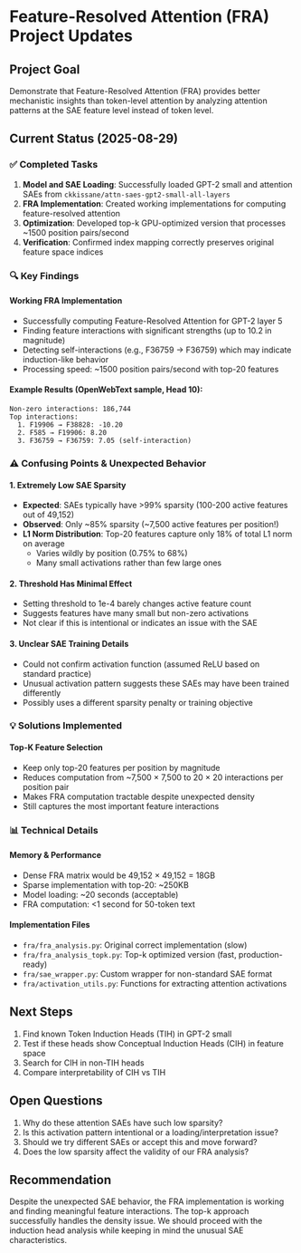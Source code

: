 # Feature-Resolved Attention (FRA) Project Updates

## Project Goal
Demonstrate that Feature-Resolved Attention (FRA) provides better mechanistic insights than token-level attention by analyzing attention patterns at the SAE feature level instead of token level.

## Current Status (2025-08-29)

### ✅ Completed Tasks
1. **Model and SAE Loading**: Successfully loaded GPT-2 small and attention SAEs from `ckkissane/attn-saes-gpt2-small-all-layers`
2. **FRA Implementation**: Created working implementations for computing feature-resolved attention
3. **Optimization**: Developed top-k GPU-optimized version that processes ~1500 position pairs/second
4. **Verification**: Confirmed index mapping correctly preserves original feature space indices

### 🔍 Key Findings

#### Working FRA Implementation
- Successfully computing Feature-Resolved Attention for GPT-2 layer 5
- Finding feature interactions with significant strengths (up to 10.2 in magnitude)
- Detecting self-interactions (e.g., F36759 → F36759) which may indicate induction-like behavior
- Processing speed: ~1500 position pairs/second with top-20 features

#### Example Results (OpenWebText sample, Head 10):
```
Non-zero interactions: 186,744
Top interactions:
  1. F19906 → F38828: -10.20
  2. F585 → F19906: 8.20
  3. F36759 → F36759: 7.05 (self-interaction)
```

### ⚠️ Confusing Points & Unexpected Behavior

#### 1. **Extremely Low SAE Sparsity**
- **Expected**: SAEs typically have >99% sparsity (100-200 active features out of 49,152)
- **Observed**: Only ~85% sparsity (~7,500 active features per position!)
- **L1 Norm Distribution**: Top-20 features capture only 18% of total L1 norm on average
  - Varies wildly by position (0.75% to 68%)
  - Many small activations rather than few large ones

#### 2. **Threshold Has Minimal Effect**
- Setting threshold to 1e-4 barely changes active feature count
- Suggests features have many small but non-zero activations
- Not clear if this is intentional or indicates an issue with the SAE

#### 3. **Unclear SAE Training Details**
- Could not confirm activation function (assumed ReLU based on standard practice)
- Unusual activation pattern suggests these SAEs may have been trained differently
- Possibly uses a different sparsity penalty or training objective

### 💡 Solutions Implemented

#### Top-K Feature Selection
- Keep only top-20 features per position by magnitude
- Reduces computation from ~7,500 × 7,500 to 20 × 20 interactions per position pair
- Makes FRA computation tractable despite unexpected density
- Still captures the most important feature interactions

### 📊 Technical Details

#### Memory & Performance
- Dense FRA matrix would be 49,152 × 49,152 = 18GB
- Sparse implementation with top-20: ~250KB
- Model loading: ~20 seconds (acceptable)
- FRA computation: <1 second for 50-token text

#### Implementation Files
- `fra/fra_analysis.py`: Original correct implementation (slow)
- `fra/fra_analysis_topk.py`: Top-k optimized version (fast, production-ready)
- `fra/sae_wrapper.py`: Custom wrapper for non-standard SAE format
- `fra/activation_utils.py`: Functions for extracting attention activations

## Next Steps
1. Find known Token Induction Heads (TIH) in GPT-2 small
2. Test if these heads show Conceptual Induction Heads (CIH) in feature space
3. Search for CIH in non-TIH heads
4. Compare interpretability of CIH vs TIH

## Open Questions
1. Why do these attention SAEs have such low sparsity?
2. Is this activation pattern intentional or a loading/interpretation issue?
3. Should we try different SAEs or accept this and move forward?
4. Does the low sparsity affect the validity of our FRA analysis?

## Recommendation
Despite the unexpected SAE behavior, the FRA implementation is working and finding meaningful feature interactions. The top-k approach successfully handles the density issue. We should proceed with the induction head analysis while keeping in mind the unusual SAE characteristics.